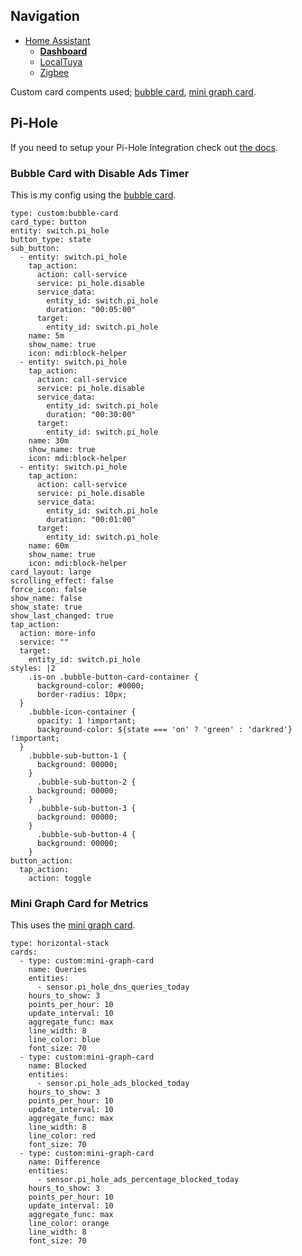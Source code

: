 ## Navigation
* [Home Assistant](https://github.com/Sirderyl/homelab/tree/main/homeassistant)
  - [__Dashboard__](https://github.com/Sirderyl/homelab/tree/main/homeassistant/dashboard)
  - [LocalTuya](https://github.com/Sirderyl/homelab/tree/main/homeassistant/localtuya)
  - [Zigbee](https://github.com/Sirderyl/homelab/tree/main/homeassistant/zigbee)

Custom card compents used; [bubble card](https://github.com/Clooos/Bubble-Card), [mini graph card](https://github.com/kalkih/mini-graph-card).

## Pi-Hole

If you need to setup your Pi-Hole Integration check out [the docs](https://www.home-assistant.io/integrations/pi_hole/).

### Bubble Card with Disable Ads Timer
This is my config using the [bubble card](https://github.com/Clooos/Bubble-Card).
```
type: custom:bubble-card
card_type: button
entity: switch.pi_hole
button_type: state
sub_button:
  - entity: switch.pi_hole
    tap_action:
      action: call-service
      service: pi_hole.disable
      service_data:
        entity_id: switch.pi_hole
        duration: "00:05:00"
      target:
        entity_id: switch.pi_hole
    name: 5m
    show_name: true
    icon: mdi:block-helper
  - entity: switch.pi_hole
    tap_action:
      action: call-service
      service: pi_hole.disable
      service_data:
        entity_id: switch.pi_hole
        duration: "00:30:00"
      target:
        entity_id: switch.pi_hole
    name: 30m
    show_name: true
    icon: mdi:block-helper
  - entity: switch.pi_hole
    tap_action:
      action: call-service
      service: pi_hole.disable
      service_data:
        entity_id: switch.pi_hole
        duration: "00:01:00"
      target:
        entity_id: switch.pi_hole
    name: 60m
    show_name: true
    icon: mdi:block-helper
card_layout: large
scrolling_effect: false
force_icon: false
show_name: false
show_state: true
show_last_changed: true
tap_action:
  action: more-info
  service: ""
  target:
    entity_id: switch.pi_hole
styles: |2
    .is-on .bubble-button-card-container {
      background-color: #0000;
      border-radius: 10px;
  }
    .bubble-icon-container {
      opacity: 1 !important;
      background-color: ${state === 'on' ? 'green' : 'darkred'} !important;
  }
    .bubble-sub-button-1 {
      background: 00000;
    }
      .bubble-sub-button-2 {
      background: 00000;
    }
      .bubble-sub-button-3 {
      background: 00000;
    }
      .bubble-sub-button-4 {
      background: 00000;
    }
button_action:
  tap_action:
    action: toggle

```
### Mini Graph Card for Metrics
This uses the [mini graph card](https://github.com/kalkih/mini-graph-card).
```
type: horizontal-stack
cards:
  - type: custom:mini-graph-card
    name: Queries
    entities:
      - sensor.pi_hole_dns_queries_today
    hours_to_show: 3
    points_per_hour: 10
    update_interval: 10
    aggregate_func: max
    line_width: 8
    line_color: blue
    font_size: 70
  - type: custom:mini-graph-card
    name: Blocked
    entities:
      - sensor.pi_hole_ads_blocked_today
    hours_to_show: 3
    points_per_hour: 10
    update_interval: 10
    aggregate_func: max
    line_width: 8
    line_color: red
    font_size: 70
  - type: custom:mini-graph-card
    name: Difference
    entities:
      - sensor.pi_hole_ads_percentage_blocked_today
    hours_to_show: 3
    points_per_hour: 10
    update_interval: 10
    aggregate_func: max
    line_color: orange
    line_width: 8
    font_size: 70

```
